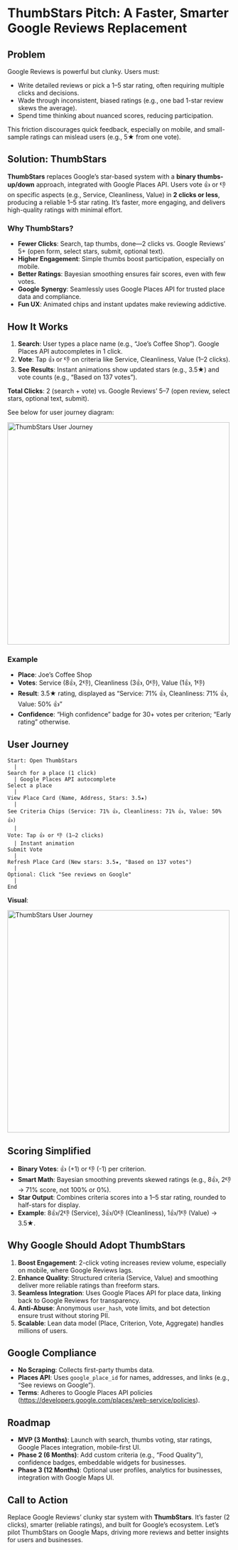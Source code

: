 # ThumbStars Pitch: A Faster, Smarter Google Reviews Replacement

## Problem
Google Reviews is powerful but clunky. Users must:
- Write detailed reviews or pick a 1–5 star rating, often requiring multiple clicks and decisions.
- Wade through inconsistent, biased ratings (e.g., one bad 1-star review skews the average).
- Spend time thinking about nuanced scores, reducing participation.

This friction discourages quick feedback, especially on mobile, and small-sample ratings can mislead users (e.g., 5★ from one vote).

## Solution: ThumbStars
**ThumbStars** replaces Google’s star-based system with a **binary thumbs-up/down** approach, integrated with Google Places API. Users vote 👍 or 👎 on specific aspects (e.g., Service, Cleanliness, Value) in **2 clicks or less**, producing a reliable 1–5 star rating. It’s faster, more engaging, and delivers high-quality ratings with minimal effort.

### Why ThumbStars?
- **Fewer Clicks**: Search, tap thumbs, done—2 clicks vs. Google Reviews’ 5+ (open form, select stars, submit, optional text).
- **Higher Engagement**: Simple thumbs boost participation, especially on mobile.
- **Better Ratings**: Bayesian smoothing ensures fair scores, even with few votes.
- **Google Synergy**: Seamlessly uses Google Places API for trusted place data and compliance.
- **Fun UX**: Animated chips and instant updates make reviewing addictive.

## How It Works
1. **Search**: User types a place name (e.g., “Joe’s Coffee Shop”). Google Places API autocompletes in 1 click.
2. **Vote**: Tap 👍 or 👎 on criteria like Service, Cleanliness, Value (1–2 clicks).
3. **See Results**: Instant animations show updated stars (e.g., 3.5★) and vote counts (e.g., “Based on 137 votes”).

**Total Clicks**: 2 (search + vote) vs. Google Reviews’ 5–7 (open review, select stars, optional text, submit). 

See below for user journey diagram:

<img src="../images/thumbstar_user_journey.png" alt="ThumbStars User Journey" width="500">

### Example
- **Place**: Joe’s Coffee Shop
- **Votes**: Service (8👍, 2👎), Cleanliness (3👍, 0👎), Value (1👍, 1👎)
- **Result**: 3.5★ rating, displayed as “Service: 71% 👍, Cleanliness: 71% 👍, Value: 50% 👍”
- **Confidence**: “High confidence” badge for 30+ votes per criterion; “Early rating” otherwise.

## User Journey
```
Start: Open ThumbStars
  |
Search for a place (1 click)
  | Google Places API autocomplete
Select a place
  |
View Place Card (Name, Address, Stars: 3.5★)
  |
See Criteria Chips (Service: 71% 👍, Cleanliness: 71% 👍, Value: 50% 👍)
  |
Vote: Tap 👍 or 👎 (1–2 clicks)
  | Instant animation
Submit Vote
  |
Refresh Place Card (New stars: 3.5★, "Based on 137 votes")
  |
Optional: Click "See reviews on Google"
  |
End
```

**Visual**:

<img src="../images/thumbstar_user_journey.png" alt="ThumbStars User Journey" width="500">

## Scoring Simplified
- **Binary Votes**: 👍 (+1) or 👎 (-1) per criterion.
- **Smart Math**: Bayesian smoothing prevents skewed ratings (e.g., 8👍, 2👎 → 71% score, not 100% or 0%).
- **Star Output**: Combines criteria scores into a 1–5 star rating, rounded to half-stars for display.
- **Example**: 8👍/2👎 (Service), 3👍/0👎 (Cleanliness), 1👍/1👎 (Value) → 3.5★.

## Why Google Should Adopt ThumbStars
1. **Boost Engagement**: 2-click voting increases review volume, especially on mobile, where Google Reviews lags.
2. **Enhance Quality**: Structured criteria (Service, Value) and smoothing deliver more reliable ratings than freeform stars.
3. **Seamless Integration**: Uses Google Places API for place data, linking back to Google Reviews for transparency.
4. **Anti-Abuse**: Anonymous `user_hash`, vote limits, and bot detection ensure trust without storing PII.
5. **Scalable**: Lean data model (Place, Criterion, Vote, Aggregate) handles millions of users.

## Google Compliance
- **No Scraping**: Collects first-party thumbs data.
- **Places API**: Uses `google_place_id` for names, addresses, and links (e.g., “See reviews on Google”).
- **Terms**: Adheres to Google Places API policies (https://developers.google.com/places/web-service/policies).

## Roadmap
- **MVP (3 Months)**: Launch with search, thumbs voting, star ratings, Google Places integration, mobile-first UI.
- **Phase 2 (6 Months)**: Add custom criteria (e.g., “Food Quality”), confidence badges, embeddable widgets for businesses.
- **Phase 3 (12 Months)**: Optional user profiles, analytics for businesses, integration with Google Maps UI.

## Call to Action
Replace Google Reviews’ clunky star system with **ThumbStars**. It’s faster (2 clicks), smarter (reliable ratings), and built for Google’s ecosystem. Let’s pilot ThumbStars on Google Maps, driving more reviews and better insights for users and businesses.
